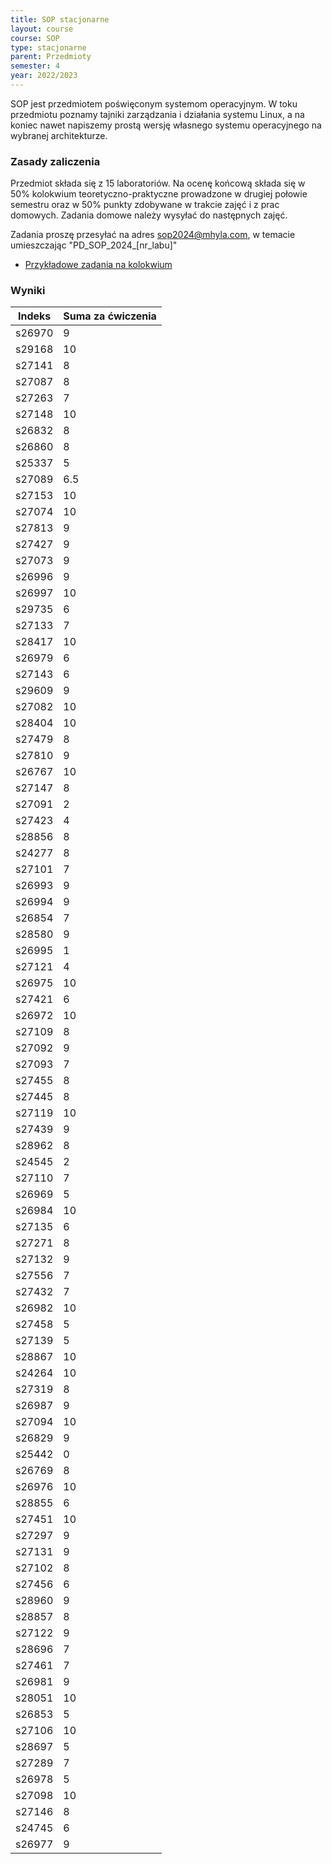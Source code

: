 ```yaml
---
title: SOP stacjonarne
layout: course
course: SOP
type: stacjonarne
parent: Przedmioty
semester: 4
year: 2022/2023
---
```


SOP jest przedmiotem poświęconym systemom operacyjnym. W toku przedmiotu poznamy tajniki zarządzania i działania systemu Linux, a na koniec nawet napiszemy prostą wersję własnego systemu operacyjnego na wybranej architekturze. 

### Zasady zaliczenia
Przedmiot składa się z 15 laboratoriów. Na ocenę końcową składa się w 50% kolokwium teoretyczno-praktyczne prowadzone w drugiej połowie semestru oraz w 50% punkty zdobywane w trakcie zajęć i z prac domowych. Zadania domowe należy wysyłać do następnych zajęć.

Zadania proszę przesyłać na adres sop2024@mhyla.com, w temacie umieszczając "PD_SOP_2024_[nr_labu]"

- [Przykładowe zadania na kolokwium](../../../sop-kolo)
  
### Wyniki

| Indeks | Suma za ćwiczenia |
| ------ | ----------------- |
| s26970 | 9                 |
| s29168 | 10                |
| s27141 | 8                 |
| s27087 | 8                 |
| s27263 | 7                 |
| s27148 | 10                |
| s26832 | 8                 |
| s26860 | 8                 |
| s25337 | 5                 |
| s27089 | 6.5               |
| s27153 | 10                |
| s27074 | 10                |
| s27813 | 9                 |
| s27427 | 9                 |
| s27073 | 9                 |
| s26996 | 9                 |
| s26997 | 10                |
| s29735 | 6                 |
| s27133 | 7                 |
| s28417 | 10                |
| s26979 | 6                 |
| s27143 | 6                 |
| s29609 | 9                 |
| s27082 | 10                |
| s28404 | 10                |
| s27479 | 8                 |
| s27810 | 9                 |
| s26767 | 10                |
| s27147 | 8                 |
| s27091 | 2                 |
| s27423 | 4                 |
| s28856 | 8                 |
| s24277 | 8                 |
| s27101 | 7                 |
| s26993 | 9                 |
| s26994 | 9                 |
| s26854 | 7                 |
| s28580 | 9                 |
| s26995 | 1                 |
| s27121 | 4                 |
| s26975 | 10                |
| s27421 | 6                 |
| s26972 | 10                |
| s27109 | 8                 |
| s27092 | 9                 |
| s27093 | 7                 |
| s27455 | 8                 |
| s27445 | 8                 |
| s27119 | 10                |
| s27439 | 9                 |
| s28962 | 8                 |
| s24545 | 2                 |
| s27110 | 7                 |
| s26969 | 5                 |
| s26984 | 10                |
| s27135 | 6                 |
| s27271 | 8                 |
| s27132 | 9                 |
| s27556 | 7                 |
| s27432 | 7                 |
| s26982 | 10                |
| s27458 | 5                 |
| s27139 | 5                 |
| s28867 | 10                |
| s24264 | 10                |
| s27319 | 8                 |
| s26987 | 9                 |
| s27094 | 10                |
| s26829 | 9                 |
| s25442 | 0                 |
| s26769 | 8                 |
| s26976 | 10                |
| s28855 | 6                 |
| s27451 | 10                |
| s27297 | 9                 |
| s27131 | 9                 |
| s27102 | 8                 |
| s27456 | 6                 |
| s28960 | 9                 |
| s28857 | 8                 |
| s27122 | 9                 |
| s28696 | 7                 |
| s27461 | 7                 |
| s26981 | 9                 |
| s28051 | 10                |
| s26853 | 5                 |
| s27106 | 10                |
| s28697 | 5                 |
| s27289 | 7                 |
| s26978 | 5                 |
| s27098 | 10                |
| s27146 | 8                 |
| s24745 | 6                 |
| s26977 | 9                 |